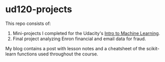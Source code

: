 ud120-projects
==============

This repo consists of: 

1. Mini-projects I completed for the Udacity's [Intro to Machine Learning](https://www.udacity.com/courses/ud120).  
2. Final project analyzing Enron financial and email data for fraud.

My blog contains a post with lesson notes and a cheatsheet of the scikit-learn functions used throughout the course.  

